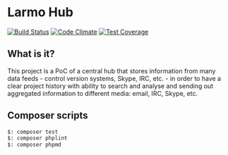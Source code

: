 # Larmo Hub

[![Build Status](https://travis-ci.org/adrianpietka/larmo.svg?branch=master)](https://travis-ci.org/adrianpietka/larmo)
[![Code Climate](https://codeclimate.com/github/adrianpietka/larmo/badges/gpa.svg)](https://codeclimate.com/github/adrianpietka/larmo)
[![Test Coverage](https://codeclimate.com/github/adrianpietka/larmo/badges/coverage.svg)](https://codeclimate.com/github/adrianpietka/larmo/coverage)

## What is it?
This project is a PoC of a central hub that stores information from many data feeds - control version systems, Skype, IRC, etc. - in order to have a clear project history with ability to search and analyse and sending out aggregated information to different media: email, IRC, Skype, etc.

## Composer scripts

```bash
$: composer test
$: composer phplint
$: composer phpmd
```